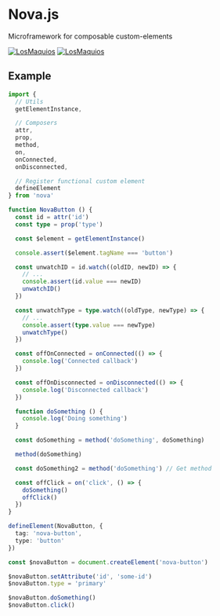 # Nova.js

  Microframework for composable custom-elements

[![LosMaquios](https://circleci.com/gh/LosMaquios/nova.svg?style=svg)](https://circleci.com/gh/LosMaquios/nova)
[![LosMaquios](https://codecov.io/github/LosMaquios/nova/coverage.svg?branch=master)](https://codecov.io/github/LosMaquios/nova)

## Example

```ts
import { 
  // Utils
  getElementInstance,

  // Composers
  attr, 
  prop,
  method,
  on,
  onConnected,
  onDisconnected,

  // Register functional custom element
  defineElement
} from 'nova'

function NovaButton () {
  const id = attr('id')
  const type = prop('type')

  const $element = getElementInstance()

  console.assert($element.tagName === 'button')

  const unwatchID = id.watch((oldID, newID) => {
    // ...
    console.assert(id.value === newID)
    unwatchID()
  })

  const unwatchType = type.watch((oldType, newType) => {
    // ...
    console.assert(type.value === newType)
    unwatchType()
  })

  const offOnConnected = onConnected(() => {
    console.log('Connected callback')
  })

  const offOnDisconnected = onDisconnected(() => {
    console.log('Disconnected callback')
  })

  function doSomething () {
    console.log('Doing something')
  }

  const doSomething = method('doSomething', doSomething)

  method(doSomething)

  const doSomething2 = method('doSomething') // Get method

  const offClick = on('click', () => {
    doSomething()
    offClick()
  })
}

defineElement(NovaButton, { 
  tag: 'nova-button',
  type: 'button' 
})
```

```ts
const $novaButton = document.createElement('nova-button')

$novaButton.setAttribute('id', 'some-id')
$novaButton.type = 'primary'

$novaButton.doSomething()
$novaButton.click()
```
